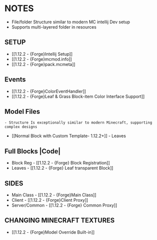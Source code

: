 
# NOTES
- File/folder Structure similar to modern MC intellij Dev setup
- Supports multi-layered folder in resources
## SETUP
- [[1.12.2 - {Forge}Intellij Setup]]
- [[1.12.2 - {Forge}mcmod.info]]
- [[1.12.2 - {Forge}pack.mcmeta]]

## Events
- [[1.12.2 - {Forge}ColorEventHandler]]
- [[1.12.2 - {Forge}Leaf & Grass Block-item Color Interface Support]]

## Model Files
	- Structure Is exceptionally similar to modern Minecraft, supporting complex designs
- [[Normal Block with Custom Template- 1.12.2+]] - Leaves


## Full Blocks |Code|
- Block Reg - [[1.12.2 - {Forge} Block Registration]]
- Leaves - [[1.12.2 - {Forge} Leaf transparent Block]]

## SIDES
- Main Class - [[1.12.2 - {Forge}Main Class]]
- Client - [[1.12.2 - {Forge}Client Proxy]]
- Server/Common - [[1.12.2 - {Forge} Common Proxy]]

## CHANGING MINECRAFT TEXTURES
- [[1.12.2 - {Forge}Model Override Built-in]]

